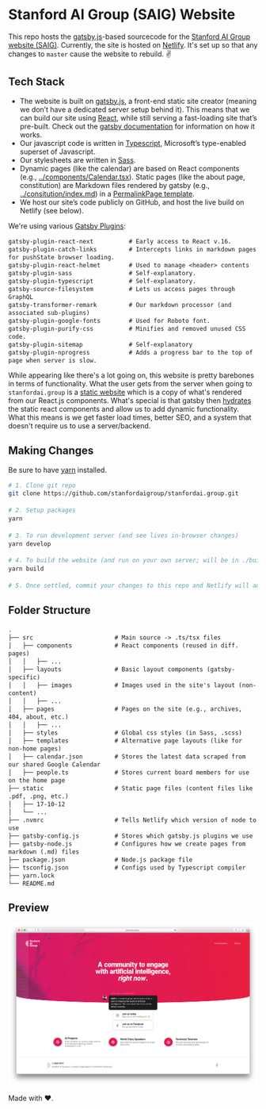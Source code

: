 # Stanford AI Group (SAIG) Website 
This repo hosts the [gatsby.js](https://www.gatsbyjs.org/)-based sourcecode for the [Stanford AI Group website (SAIG)](http://stanfordai.group/). Currently, the site is hosted on [Netlify](https://www.netlify.com/). It's set up so that any changes to `master` cause the website to rebuild. ✌️

## Tech Stack
- The website is built on [gatsby.js](https://www.gatsbyjs.org/), a front-end static site creator (meaning we don’t have a dedicated server setup behind it). This means that we can build our site using [React](https://reactjs.org/), while still serving a fast-loading site that’s pre-built. Check out the [gatsby documentation](https://www.gatsbyjs.org/docs/) for information on how it works.
- Our javascript code is written in [Typescript](https://www.typescriptlang.org/), Microsoft’s type-enabled superset of Javascript.
- Our stylesheets are written in [Sass](http://sass-lang.com/).
- Dynamic pages (like the calendar) are based on React components (e.g., [../components/Calendar.tsx](https://github.com/stanfordaigroup/stanfordai.group/blob/master/src/components/Calendar.tsx)). Static pages (like the about page, constitution) are Markdown files rendered by gatsby (e.g., [../consitution/index.md](https://github.com/stanfordaigroup/stanfordai.group/blob/master/src/pages/constitution/index.md)) in a [PermalinkPage template](https://github.com/stanfordaigroup/stanfordai.group/blob/master/src/templates/PermalinkPage.tsx).
- We host our site’s code publicly on GitHub, and host the live build on Netlify (see below).

We're using various [Gatsby Plugins](https://www.gatsbyjs.org/docs/plugins/):
```
gatsby-plugin-react-next          # Early access to React v.16.
gatsby-plugin-catch-links         # Intercepts links in markdown pages for pushState browser loading.
gatsby-plugin-react-helmet        # Used to manage <header> contents
gatsby-plugin-sass                # Self-explanatory.
gatsby-plugin-typescript          # Self-explanatory.
gatsby-source-filesystem          # Lets us access pages through GraphQL
gatsby-transformer-remark         # Our markdown processor (and associated sub-plugins)
gatsby-plugin-google-fonts        # Used for Roboto font.
gatsby-plugin-purify-css          # Minifies and removed unused CSS code.
gatsby-plugin-sitemap             # Self-explanatory
gatsby-plugin-nprogress           # Adds a progress bar to the top of page when server is slow.
```

While appearing like there's a lot going on, this website is pretty barebones in terms of functionality. What the user gets from the server when going to `stanfordai.group` is a [static website](https://en.wikipedia.org/wiki/Static_web_page) which is a copy of what's rendered from our React.js components. What's special is that gatsby then [hydrates](https://reactjs.org/docs/react-dom.html#hydrate) the static react components and allow us to add dynamic functionality. What this means is we get faster load times, better SEO, and a system that doesn't require us to use a server/backend.

## Making Changes

Be sure to have [yarn](https://yarnpkg.com/en/) installed.

```bash
# 1. Clone git repo
git clone https://github.com/stanfordaigroup/stanfordai.group.git

# 2. Setup packages
yarn

# 3. To run development server (and see lives in-browser changes)
yarn develop

# 4. To build the website (and run on your own server; will be in ./build/ folder)
yarn build

# 5. Once settled, commit your changes to this repo and Netlify will automatically rebuild the site and make it live.
```

## Folder Structure
```
.
├── src                       # Main source -> .ts/tsx files
│   ├── components            # React components (reused in diff. pages)
│   │   ├── ...
│   ├── layouts               # Basic layout components (gatsby-specific)
│   │   ├── images            # Images used in the site's layout (non-content)
│   │   ├── ...
│   ├── pages                 # Pages on the site (e.g., archives, 404, about, etc.)
│   │   ├── ...
│   ├── styles                # Global css styles (in Sass, .scss)
│   ├── templates             # Alternative page layouts (like for non-home pages)
│   ├── calendar.json         # Stores the latest data scraped from our shared Google Calendar
│   ├── people.ts             # Stores current board members for use on the home page
├── static                    # Static page files (content files like .pdf, .png, etc.)
│   ├── 17-10-12
│   └── ...  
├── .nvmrc                    # Tells Netlify which version of node to use
├── gatsby-config.js          # Stores which gatsby.js plugins we use
├── gatsby-node.js            # Configures how we create pages from markdown (.md) files
├── package.json              # Node.js package file
├── tsconfig.json             # Configs used by Typescript compiler
├── yarn.lock
└── README.md
```

## Preview

[![SAIG Site Preview](https://github.com/stanfordaigroup/design/blob/master/images/website-preview.png?raw=true)](http://stanfordai.group/)

Made with ❤️.
